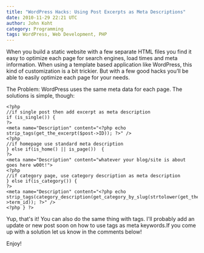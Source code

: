 ```yaml
---
title: "WordPress Hacks: Using Post Excerpts as Meta Descriptions"
date: 2010-11-29 22:21 UTC
author: John Koht
category: Programming
tags: WordPress, Web Development, PHP
---
```


When you build a static website with a few separate HTML files you find it easy to optimize each page for search engines, load times and meta information. When using a template based application like WordPress, this kind of customization is a bit trickier. But with a few good hacks you’ll be able to easily optimize each page for your needs.

The Problem: WordPress uses the same meta data for each page. The solutions is simple, though:

```
<?php
//if single post then add excerpt as meta description
if (is_single()) {
?>
<meta name="Description" content="<?php echo strip_tags(get_the_excerpt($post->ID)); ?>" />
<?php
//if homepage use standard meta description
} else if(is_home() || is_page())  {
?>
<meta name="Description" content="whatever your blog/site is about goes here w00t!">
<?php
//if category page, use category description as meta description
} else if(is_category()) {
?>
<meta name="Description" content="<?php echo strip_tags(category_description(get_category_by_slug(strtolower(get_the_category()))->term_id)); ?>" />
<?php } ?>
```

Yup, that's it! You can also do the same thing with tags. I'll probably add an update or new post soon on how to use tags as meta keywords.If you come up with a solution let us know in the comments below!

Enjoy!